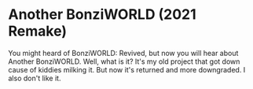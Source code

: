 # Another BonziWORLD (2021 Remake)

You might heard of BonziWORLD: Revived, but now you will hear about Another BonziWORLD. Well, what is it? It's my old project that got down cause of kiddies milking it. But now it's returned and more downgraded. I also don't like it.
